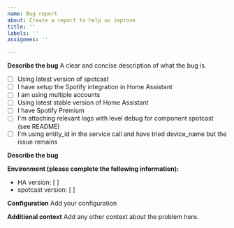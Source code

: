 ```yaml
---
name: Bug report
about: Create a report to help us improve
title: ''
labels: ''
assignees: ''

---
```


**Describe the bug**
A clear and concise description of what the bug is.

* [ ] Using latest version of spotcast
* [ ] I have setup the Spotify integration in Home Assistant
* [ ] I am using multiple accounts
* [ ] Using latest stable version of Home Assistant
* [ ] I have Spotify Premium
* [ ] I'm attaching relevant logs with level debug for component spotcast (see README)
* [ ] I'm using entity_id in the service call and have tried device_name but the issue remains

**Describe the bug**


**Environment (please complete the following information):**
 - HA version: [ ]
 - spotcast version: [ ]

**Configuration**
Add your configuration

**Additional context**
Add any other context about the problem here.
